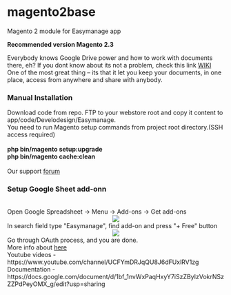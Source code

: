 # magento2base

Magento 2 module for Easymanage app

<strong>Recommended version Magento 2.3</strong>

Everybody knows Google Drive power and how to work with documents there, eh?
If you dont know about its not a problem, check this link <a href="https://en.wikipedia.org/wiki/Google_Drive" target="_blank">WIKI</a>
One of the most great thing – its that it let you keep your documents,
in one place, access from anywhere and share with anybody.

<h3>Manual Installation</h3>
Download code from repo. FTP to your webstore root and copy it content to app/code/Develodesign/Easymanage.<br>
You need to run Magento setup commands from project root directory.(SSH access required)
<br>
<br>
<strong>php bin/magento setup:upgrade</strong>
<br>
<strong>php bin/magento cache:clean</strong>
<br>
<br>
Our support <a href="https://easymanage.biz/index.php/forum/" target="_blank">forum</a>

<h3>Setup Google Sheet add-onn</h3>
<br>
Open Google Spreadsheet -> Menu -> Add-ons -> Get add-ons
<div style="text-align:center">
<img src="https://easymanage.biz/wp-content/uploads/2019/04/get-addon.png" />
</div>
In search field type "Easymanage", find add-on and press "+ Free" button
<div style="text-align:center">
<img src="https://easymanage.biz/wp-content/uploads/2019/04/get-addon-2.png" />
</div>
Go through OAuth process, and you are done.
<br>
More info about <a href="https://easymanage.biz/index.php/magento-2/" target="_blank">here</a>
<br>
Youtube videos - https://www.youtube.com/channel/UCFYmDRJqQU8J6dFUxlRV1zg
<br>
Documentation - https://docs.google.com/document/d/1bf_1nvWxPaqHxyY7iSzZByIzVokrNSzZZPdPeyOMX_g/edit?usp=sharing
